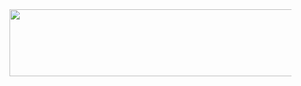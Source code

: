<a href="https://github.com/devxb/gitanimals">
  <img src="https://render.gitanimals.org/lines/{Joshcho426}?pet-id=1" width="1000" height="120"/>
</a>
